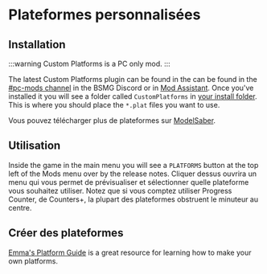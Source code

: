 # Plateformes personnalisées

## Installation

:::warning Custom Platforms is a PC only mod. :::

The latest Custom Platforms plugin can be found in the can be found in the [#pc-mods channel](https://discord.gg/beatsabermods) in the BSMG Discord or in [Mod Assistant](https://github.com/Assistant/ModAssistant). Once you've installed it you will see a folder called `CustomPlatforms` in [your install folder](/faq/install-folder.md). This is where you should place the `*.plat` files you want to use.

Vous pouvez télécharger plus de plateformes sur [ModelSaber](https://modelsaber.com/Platforms/).

## Utilisation
Inside the game in the main menu you will see a `PLATFORMS` button at the top left of the Mods menu over by the release notes. Cliquer dessus ouvrira un menu qui vous permet de prévisualiser et sélectionner quelle plateforme vous souhaitez utiliser. Notez que si vous comptez utiliser Progress Counter, de Counters+, la plupart des plateformes obstruent le minuteur au centre.

## Créer des plateformes
[Emma's Platform Guide](./platforms-guide.md) is a great resource for learning how to make your own platforms.
